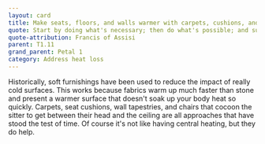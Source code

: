 ```yaml
---
layout: card
title: Make seats, floors, and walls warmer with carpets, cushions, and tapestries
quote: Start by doing what's necessary; then do what's possible; and suddenly you are doing the impossible.
quote-attribution: Francis of Assisi
parent: T1.11
grand_parent: Petal 1
category: Address heat loss
---
```


<p>Historically, soft furnishings have been used to reduce the impact of really cold surfaces.  This works because fabrics warm up much faster than stone and present a warmer surface that doesn't soak up your body heat so quickly.  Carpets, seat cushions, wall tapestries, and chairs that cocoon the sitter to get between their head and the ceiling are all approaches that have stood the test of time.  Of course it's not like having central heating, but they do help.</p> 

